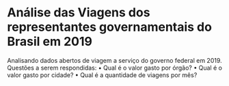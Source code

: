 # Análise das Viagens dos representantes governamentais do Brasil em 2019
Analisando dados abertos de viagem a serviço do governo federal em 2019. Questões a serem respondidas: • Qual é o valor gasto por órgão? • Qual é o valor gasto por cidade? • Qual é a quantidade de viagens por mês?
